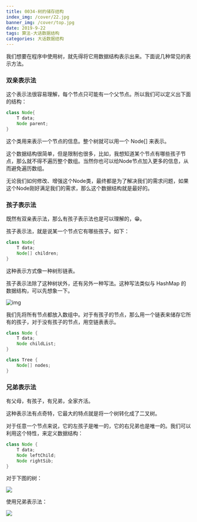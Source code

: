 ```yaml
---
title: 0034-树的储存结构
index_img: /cover/22.jpg
banner_img: /cover/top.jpg
date: 2019-9-22
tags: 算法-大话数据结构
categories: 大话数据结构
---
```




我们想要在程序中使用树，就先得将它用数据结构表示出来。下面说几种常见的表示方法。



### 双亲表示法

这个表示法很容易理解，每个节点只可能有一个父节点。所以我们可以定义出下面的结构：

```java
class Node{
    T data;
    Node parent;
}
```

这个类用来表示一个节点的信息。整个树就可以用一个 Node[] 来表示。

这个数据结构很简单，但是限制也很多，比如，我想知道某个节点有哪些孩子节点，那么就不得不遍历整个数组。当然你也可以给Node节点加入更多的信息，从而避免遍历数组。

无论我们如何修改、增强这个Node类，最终都是为了解决我们的需求问题，如果这个Node刚好满足我们的需求，那么这个数据结构就是最好的。



### 孩子表示法

既然有双亲表示法，那么有孩子表示法也是可以理解的，😁。

孩子表示法，就是说某一个节点它有哪些孩子。如下：

```java
class Node{
    T data;
    Node[] children;
}
```

这种表示方式像一种树形链表。

孩子表示法除了这种树状外，还有另外一种写法。这种写法类似与 HashMap 的数据结构，可以先想象一下。

 ![img](https://gss2.bdstatic.com/9fo3dSag_xI4khGkpoWK1HF6hhy/baike/c0%3Dbaike80%2C5%2C5%2C80%2C26/sign=d34138468c025aafc73f76999a84c001/14ce36d3d539b60038a17131e750352ac75cb7cc.jpg) 

我们先将所有节点都放入数组中。对于有孩子的节点，那么用一个链表来储存它所有的孩子，对于没有孩子的节点，用空链表表示。

```java
class Node {
    T data;
    Node childList;
}

class Tree {
    Node[] nodes;
}
```



### 兄弟表示法

有父母，有孩子，有兄弟，全家齐活。

这种表示法有点奇特，它最大的特点就是将一个树转化成了二叉树。

对于任意一个节点来说，它的左孩子是唯一的，它的右兄弟也是唯一的。我们可以利用这个特性，来定义数据结构：

```java
class Node {
    T data;
    Node leftChild;
    Node rightSib;
}
```

对于下图的树：

![](http://data.biancheng.net/uploads/allimg/190101/2-1Z10112303S92.gif)

使用兄弟表示法：

![](http://data.biancheng.net/uploads/allimg/190101/2-1Z101123113227.gif)

